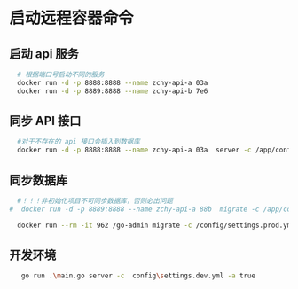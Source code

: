 # 启动远程容器命令

## 启动 api 服务

```sh
  # 根据端口号启动不同的服务
  docker run -d -p 8888:8888 --name zchy-api-a 03a
  docker run -d -p 8889:8888 --name zchy-api-b 7e6

```

## 同步 API 接口

```sh
  #对于不存在的 api 接口会插入到数据库
  docker run -d -p 8888:8888 --name zchy-api-a 03a  server -c /app/config/settings.prod.yml -a true

```

## 同步数据库

```sh
  #！！！非初始化项目不可同步数据库，否则必出问题
#  docker run -d -p 8889:8888 --name zchy-api-a 88b  migrate -c /app/config/settings.prod.yml

  docker run --rm -it 962 /go-admin migrate -c /config/settings.prod.yml
```

<!-- # docker run -d -p 8898:8888 --name zchy-api-a 597 server -c /app/config/settings.dev.yml -->
<!-- # docker run -d -p 8889:8888 --name zchy-api-a 59746bd14b8c server -c /app/config/settings.dev.yml -->

## 开发环境

```sh
   go run .\main.go server -c  config\settings.dev.yml -a true
```
